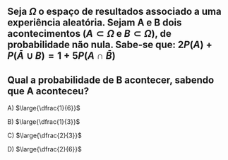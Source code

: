 ## Seja $\Omega$ o espaço de resultados associado a uma experiência aleatória. Sejam A e B dois acontecimentos $(A \subset \Omega$ e $B \subset \Omega)$, de probabilidade não nula. Sabe-se que: $2P (A) + P(\bar{A} \cup B) = 1 + 5P(A \cap \bar{B} )$
## Qual a probabilidade de B acontecer, sabendo que A aconteceu?

A) $\large{\dfrac{1}{6}}$

B) $\large{\dfrac{1}{3}}$

C) $\large{\dfrac{2}{3}}$

D) $\large{\dfrac{2}{6}}$



